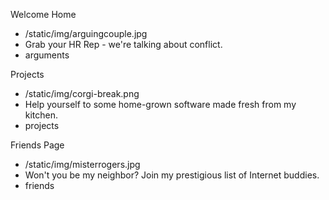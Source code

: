 Welcome Home

* /static/img/arguingcouple.jpg
* Grab your HR Rep - we're talking about conflict.
* arguments

Projects

* /static/img/corgi-break.png
* Help yourself to some home-grown software made fresh from my kitchen.
* projects

Friends Page

* /static/img/misterrogers.jpg
* Won't you be my neighbor?  Join my prestigious list of Internet buddies.
* friends
